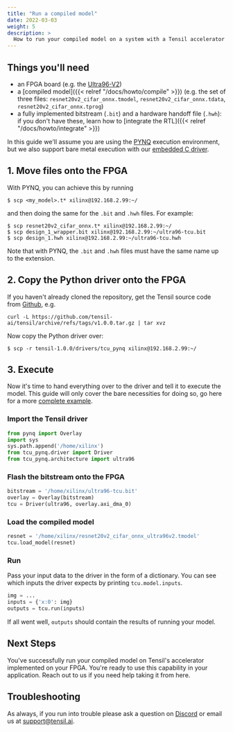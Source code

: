 ```yaml
---
title: "Run a compiled model"
date: 2022-03-03
weight: 5
description: >
  How to run your compiled model on a system with a Tensil accelerator
---
```


## Things you'll need

- an FPGA board (e.g. the [Ultra96-V2](https://www.avnet.com/wps/portal/us/products/avnet-boards/avnet-board-families/ultra96-v2/))
- a [compiled model]({{< relref "/docs/howto/compile" >}}) (e.g. the set of three files: `resnet20v2_cifar_onnx.tmodel`, `resnet20v2_cifar_onnx.tdata`, `resnet20v2_cifar_onnx.tprog`)
- a fully implemented bitstream (`.bit`) and a hardware handoff file (`.hwh`): if you don't have these, learn how to [integrate the RTL]({{< relref "/docs/howto/integrate" >}})

In this guide we'll assume you are using the [PYNQ](http://www.pynq.io/) execution environment, but we also support bare metal execution with our [embedded C driver](https://github.com/tensil-ai/tensil/tree/main/drivers/embedded). 

## 1. Move files onto the FPGA

With PYNQ, you can achieve this by running

```
$ scp <my_model>.t* xilinx@192.168.2.99:~/
```

and then doing the same for the `.bit` and `.hwh` files. For example:

```
$ scp resnet20v2_cifar_onnx.t* xilinx@192.168.2.99:~/
$ scp design_1_wrapper.bit xilinx@192.168.2.99:~/ultra96-tcu.bit
$ scp design_1.hwh xilinx@192.168.2.99:~/ultra96-tcu.hwh
```

Note that with PYNQ, the `.bit` and `.hwh` files must have the same name up to the extension.


## 2. Copy the Python driver onto the FPGA

If you haven't already cloned the repository, get the Tensil source code from [Github](https://github.com/tensil-ai/tensil/releases), e.g.

```
curl -L https://github.com/tensil-ai/tensil/archive/refs/tags/v1.0.0.tar.gz | tar xvz
```

Now copy the Python driver over:

```
$ scp -r tensil-1.0.0/drivers/tcu_pynq xilinx@192.168.2.99:~/
```

## 3. Execute

Now it's time to hand everything over to the driver and tell it to execute the model. This guide will only cover the bare necessities for doing so, go here for a more [complete example](https://github.com/tensil-ai/tensil/blob/main/notebooks/Tensil%20TCU%20Demo%20-%20ResNet-20%20CIFAR.ipynb).


### Import the Tensil driver

```python
from pynq import Overlay
import sys
sys.path.append('/home/xilinx')
from tcu_pynq.driver import Driver
from tcu_pynq.architecture import ultra96
```

### Flash the bitstream onto the FPGA

```python
bitstream = '/home/xilinx/ultra96-tcu.bit'
overlay = Overlay(bitstream)
tcu = Driver(ultra96, overlay.axi_dma_0)
```

### Load the compiled model

```python
resnet = '/home/xilinx/resnet20v2_cifar_onnx_ultra96v2.tmodel'
tcu.load_model(resnet)
```

### Run

Pass your input data to the driver in the form of a dictionary. You can see which inputs the driver expects by printing `tcu.model.inputs`. 

```python
img = ...
inputs = {'x:0': img}
outputs = tcu.run(inputs)
```

If all went well, `outputs` should contain the results of running your model.

## Next Steps

You've successfully run your compiled model on Tensil's accelerator implemented on your FPGA. You're ready to use this capability in your application. Reach out to us if you need help taking it from here.


## Troubleshooting

As always, if you run into trouble please ask a question on [Discord](https://discord.gg/TSw34H3PXr) or
email us at [support@tensil.ai](mailto:support@tensil.ai).
